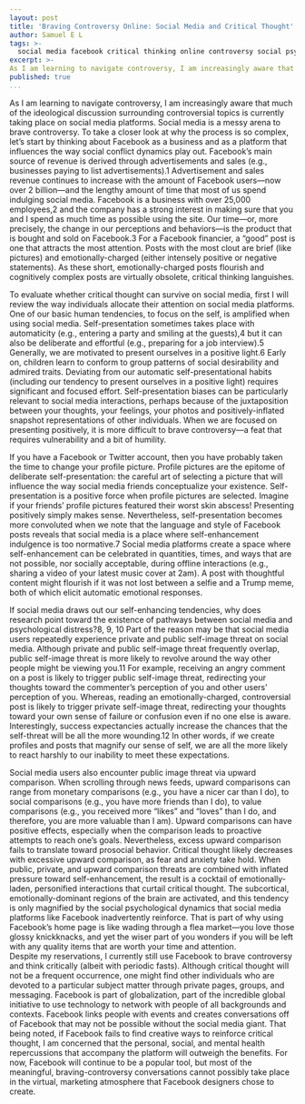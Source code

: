 ```yaml
---
layout: post
title: 'Braving Controversy Online: Social Media and Critical Thought'
author: Samuel E L
tags: >-
  social media facebook critical thinking online controversy social psychology  
excerpt: >-
As I am learning to navigate controversy, I am increasingly aware that much of the ideological discussion surrounding controversial topics is currently taking place on social media platforms. Social media is a messy arena to brave controversy. To take a closer look at why the process is so complex, let’s start by thinking about Facebook as a business and as a platform that influences the way social conflict dynamics play out.
published: true
...
```


As I am learning to navigate controversy, I am increasingly aware that much of the ideological discussion surrounding controversial topics is currently taking place on social media platforms. Social media is a messy arena to brave controversy. To take a closer look at why the process is so complex, let’s start by thinking about Facebook as a business and as a platform that influences the way social conflict dynamics play out. Facebook’s main source of revenue is derived through advertisements and sales (e.g., businesses paying to list advertisements).1 Advertisement and sales revenue continues to increase with the amount of Facebook users—now over 2 billion—and the lengthy amount of time that most of us spend indulging social media. Facebook is a business with over 25,000 employees,2 and the company has a strong interest in making sure that you and I spend as much time as possible using the site. Our time—or, more precisely, the change in our perceptions and behaviors—is the product that is bought and sold on Facebook.3 For a Facebook financier, a “good” post is one that attracts the most attention. Posts with the most clout are brief (like pictures) and emotionally-charged (either intensely positive or negative statements). As these short, emotionally-charged posts flourish and cognitively complex posts are virtually obsolete, critical thinking languishes. 

To evaluate whether critical thought can survive on social media, first I will review the way individuals allocate their attention on social media platforms. One of our basic human tendencies, to focus on the self, is amplified when using social media. Self-presentation sometimes takes place with automaticity (e.g., entering a party and smiling at the guests),4 but it can also be deliberate and effortful (e.g., preparing for a job interview).5 Generally, we are motivated to present ourselves in a positive light.6 Early on, children learn to conform to group patterns of social desirability and admired traits. Deviating from our automatic self-presentational habits (including our tendency to present ourselves in a positive light) requires significant and focused effort. Self-presentation biases can be particularly relevant to social media interactions, perhaps because of the juxtaposition between your thoughts, your feelings, your photos and positively-inflated snapshot representations of other individuals. When we are focused on presenting positively, it is more difficult to brave controversy—a feat that requires vulnerability and a bit of humility. 

If you have a Facebook or Twitter account, then you have probably taken the time to change your profile picture. Profile pictures are the epitome of deliberate self-presentation: the careful art of selecting a picture that will influence the way social media friends conceptualize your existence. Self-presentation is a positive force when profile pictures are selected. Imagine if your friends’ profile pictures featured their worst skin abscess! Presenting positively simply makes sense. Nevertheless, self-presentation becomes more convoluted when we note that the language and style of Facebook posts reveals that social media is a place where self-enhancement indulgence is too normative.7 Social media platforms create a space where self-enhancement can be celebrated in quantities, times, and ways that are not possible, nor socially acceptable, during offline interactions (e.g., sharing a video of your latest music cover at 2am). A post with thoughtful content might flourish if it was not lost between a selfie and a Trump meme, both of which elicit automatic emotional responses.

If social media draws out our self-enhancing tendencies, why does research point toward the existence of pathways between social media and psychological distress?8, 9, 10 Part of the reason may be that social media users repeatedly experience private and public self-image threat on social media. Although private and public self-image threat frequently overlap, public self-image threat is more likely to revolve around the way other people might be viewing you.11 For example, receiving an angry comment on a post is likely to trigger public self-image threat, redirecting your thoughts toward the commenter’s perception of you and other users’ perception of you. Whereas, reading an emotionally-charged, controversial post is likely to trigger private self-image threat, redirecting your thoughts toward your own sense of failure or confusion even if no one else is aware. Interestingly, success expectancies actually increase the chances that the self-threat will be all the more wounding.12 In other words, if we create profiles and posts that magnify our sense of self, we are all the more likely to react harshly to our inability to meet these expectations. 

Social media users also encounter public image threat via upward comparison. When scrolling through news feeds, upward comparisons can range from monetary comparisons (e.g., you have a nicer car than I do), to social comparisons (e.g., you have more friends than I do), to value comparisons (e.g., you received more “likes” and “loves” than I do, and therefore, you are more valuable than I am). Upward comparisons can have positive effects, especially when the comparison leads to proactive attempts to reach one’s goals. Nevertheless, excess upward comparison fails to translate toward prosocial behavior. Critical thought likely decreases with excessive upward comparison, as fear and anxiety take hold. When public, private, and upward comparison threats are combined with inflated pressure toward self-enhancement, the result is a cocktail of emotionally-laden, personified interactions that curtail critical thought. The subcortical, emotionally-dominant regions of the brain are activated, and this tendency is only magnified by the social psychological dynamics that social media platforms like Facebook inadvertently reinforce. That is part of why using Facebook’s home page is like wading through a flea market—you love those glossy knickknacks, and yet the wiser part of you wonders if you will be left with any quality items that are worth your time and attention. 					  
Despite my reservations, I currently still use Facebook to brave controversy and think critically (albeit with periodic fasts). Although critical thought will not be a frequent occurrence, one might find other individuals who are devoted to a particular subject matter through private pages, groups, and messaging. Facebook is part of globalization, part of the incredible global initiative to use technology to network with people of all backgrounds and contexts. Facebook links people with events and creates conversations off of Facebook that may not be possible without the social media giant. That being noted, if Facebook fails to find creative ways to reinforce critical thought, I am concerned that the personal, social, and mental health repercussions that accompany the platform will outweigh the benefits. For now, Facebook will continue to be a popular tool, but most of the meaningful, braving-controversy conversations cannot possibly take place in the virtual, marketing atmosphere that Facebook designers chose to create.  	
 	
